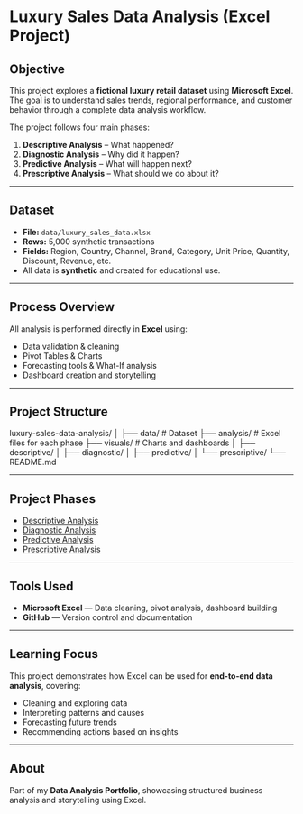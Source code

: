 # Luxury Sales Data Analysis (Excel Project)

## Objective
This project explores a **fictional luxury retail dataset** using **Microsoft Excel**.  
The goal is to understand sales trends, regional performance, and customer behavior through a complete data analysis workflow.

The project follows four main phases:
1. **Descriptive Analysis** – What happened?  
2. **Diagnostic Analysis** – Why did it happen?  
3. **Predictive Analysis** – What will happen next?  
4. **Prescriptive Analysis** – What should we do about it?

---

## Dataset
- **File:** `data/luxury_sales_data.xlsx`  
- **Rows:** 5,000 synthetic transactions  
- **Fields:** Region, Country, Channel, Brand, Category, Unit Price, Quantity, Discount, Revenue, etc.  
- All data is **synthetic** and created for educational use.

---

## Process Overview
All analysis is performed directly in **Excel** using:
- Data validation & cleaning  
- Pivot Tables & Charts  
- Forecasting tools & What-If analysis  
- Dashboard creation and storytelling  

---

## Project Structure
luxury-sales-data-analysis/
│
├── data/ # Dataset
├── analysis/ # Excel files for each phase
├── visuals/ # Charts and dashboards
│ ├── descriptive/
│ ├── diagnostic/
│ ├── predictive/
│ └── prescriptive/
└── README.md


---

## Project Phases

- [Descriptive Analysis](visuals/descriptive)
- [Diagnostic Analysis](visuals/diagnostic)
- [Predictive Analysis](visuals/predictive)
- [Prescriptive Analysis](visuals/prescriptive)
---

## Tools Used
- **Microsoft Excel** — Data cleaning, pivot analysis, dashboard building  
- **GitHub** — Version control and documentation  

---

## Learning Focus
This project demonstrates how Excel can be used for **end-to-end data analysis**, covering:
- Cleaning and exploring data  
- Interpreting patterns and causes  
- Forecasting future trends  
- Recommending actions based on insights  

---

## About
Part of my **Data Analysis Portfolio**, showcasing structured business analysis and storytelling using Excel.
